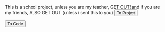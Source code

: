 This is a school project, unless you are my teacher, GET OUT! and if you are my friends, ALSO GET OUT (unless i sent this to you)
<a href="https://kk1212kk.github.io/SchoolProject.github.io/schoolReportThing.html">
<button>To Project</button>
</a>

<a href="https://github.com/KK1212KK/SchoolProject.github.io">
<button>To Code</button>
</a>
